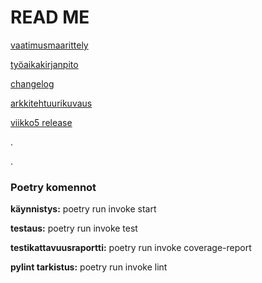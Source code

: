 # READ ME


[vaatimusmaarittely](https://github.com/taru-s/ot-harjoitustyo/blob/master/fabric-stash/dokumentaatio/vaatimusmaarittely.md)

[työaikakirjanpito](https://github.com/taru-s/ot-harjoitustyo/blob/master/fabric-stash/dokumentaatio/tuntikirjanpito.md)

[changelog](https://github.com/taru-s/ot-harjoitustyo/blob/master/fabric-stash/dokumentaatio/changelog.md)

[arkkitehtuurikuvaus](https://github.com/taru-s/ot-harjoitustyo/blob/master/fabric-stash/dokumentaatio/arkkitehtuuri.md)

[viikko5 release](https://github.com/taru-s/ot-harjoitustyo/releases/tag/viikko5)


.

.


### Poetry komennot
**käynnistys:** poetry run invoke start

**testaus:** poetry run invoke test

**testikattavuusraportti:** poetry run invoke coverage-report

**pylint tarkistus:** poetry run invoke lint

